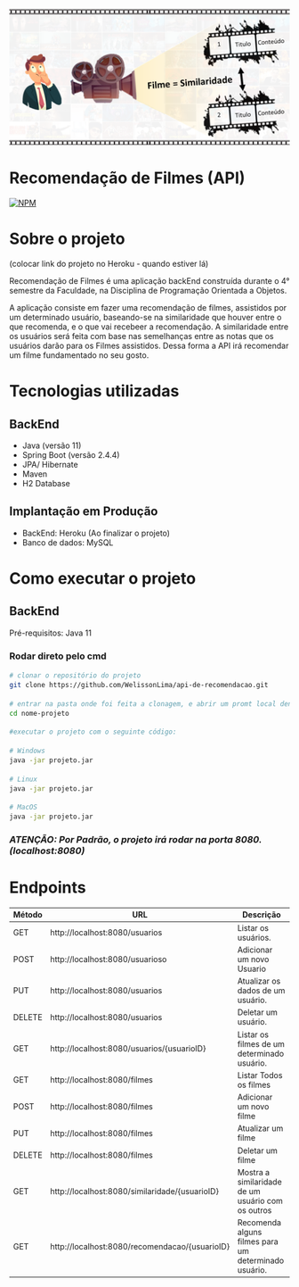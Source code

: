 ![Imagem 1](https://github.com/WelissonLima/api-de-recomendacao/blob/master/assets/imagem1.png)

# Recomendação de Filmes (API)
[![NPM](https://img.shields.io/npm/l/react)](https://github.com/WelissonLima/api-de-recomendacao/blob/master/LICENSE)


# Sobre o projeto

(colocar link do projeto no Heroku - quando estiver lá)

Recomendação de Filmes é uma aplicação backEnd construída durante o 4° semestre da Faculdade, na Disciplina de Programação Orientada a Objetos.

A aplicação consiste em fazer uma recomendação de filmes, assistidos por um determinado usuário, baseando-se na similaridade que houver entre o que recomenda, e o que vai recebeer a recomendação. A similaridade entre os usuários será feita com base nas semelhanças entre as notas que os usuários darão para os Filmes assistidos. Dessa forma a API irá recomendar um filme fundamentado no seu gosto.


# Tecnologias utilizadas 

## BackEnd
- Java (versão 11)
-  Spring Boot (versão 2.4.4)
-  JPA/ Hibernate
-  Maven
-  H2 Database

## Implantação em Produção
- BackEnd: Heroku (Ao finalizar o projeto)
- Banco de dados: MySQL

# Como executar o projeto

## BackEnd
Pré-requisitos: Java 11

### Rodar direto pelo cmd

```bash
# clonar o repositório do projeto
git clone https://github.com/WelissonLima/api-de-recomendacao.git

# entrar na pasta onde foi feita a clonagem, e abrir um promt local dentro do projeto (git bash - pra quem tem)
cd nome-projeto

#executar o projeto com o seguinte código:

# Windows
java -jar projeto.jar

# Linux
java -jar projeto.jar

# MacOS
java -jar projeto.jar

```
### <i>ATENÇÃO: Por Padrão, o projeto irá rodar na porta 8080. (localhost:8080)</i>




# <b>Endpoints</b>

| Método  |  URL  | Descrição  |
| ------------------- | ------------------- | -------------------- |
| GET  | http://localhost:8080/usuarios | Listar os usuários. |
| POST | http://localhost:8080/usuarioso | Adicionar um novo Usuario |
| PUT | http://localhost:8080/usuarios | Atualizar os dados de um  usuário. |
| DELETE | http://localhost:8080/usuarios | Deletar um usuário. |
| GET |  http://localhost:8080/usuarios/{usuarioID} | Listar os filmes de um determinado usuário. |
| GET |  http://localhost:8080/filmes | Listar Todos os filmes|
| POST |  http://localhost:8080/filmes | Adicionar um novo filme |
| PUT |  http://localhost:8080/filmes | Atualizar um filme |
| DELETE |  http://localhost:8080/filmes | Deletar um filme |
| GET |  http://localhost:8080/similaridade/{usuarioID} | Mostra a similaridade de um usuário com os outros |
| GET  |  http://localhost:8080/recomendacao/{usuarioID} |  Recomenda alguns filmes para um determinado usuário. |
